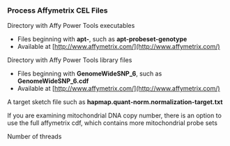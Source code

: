### Process Affymetrix CEL Files 

Directory with Affy Power Tools executables
* Files beginning with **apt-**, such as **apt-probeset-genotype** 
* Available at [http://www.affymetrix.com/](http://www.affymetrix.com/)

Directory with Affy Power Tools library files
* Files beginning with **GenomeWideSNP_6**, such as **GenomeWideSNP_6.cdf**
* Available at [http://www.affymetrix.com/](http://www.affymetrix.com/)

A target sketch file such as **hapmap.quant-norm.normalization-target.txt**

If you are examining mitochondrial DNA copy number, there is an option to use the full affymetrix cdf, which contains more mitochondrial probe sets

Number of threads
